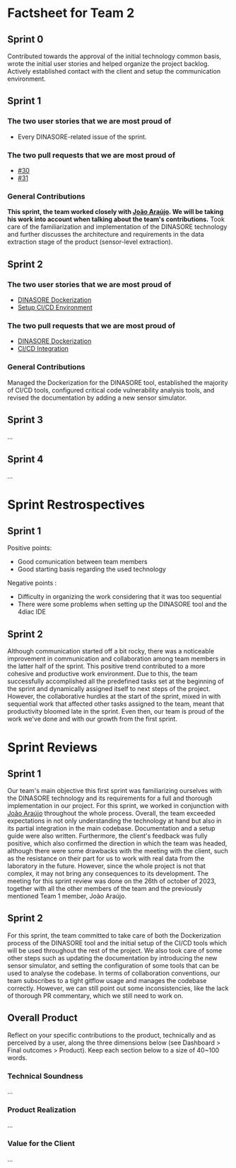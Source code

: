 # Factsheet for Team 2

## Sprint 0

Contributed towards the approval of the initial technology common basis, wrote the initial user stories and helped organize the project backlog. Actively established contact with the client and setup the communication environment.

## Sprint 1

### The two user stories that we are most proud of

- Every DINASORE-related issue of the sprint.

### The two pull requests that we are most proud of

- [#30](https://github.com/FEUP-MEIC-DS-2023-1MEIC06/DS-Project/pull/30)
- [#31](https://github.com/FEUP-MEIC-DS-2023-1MEIC06/DS-Project/pull/31)

### General Contributions

**This sprint, the team worked closely with [João Araújo](../factsheets/team1/joao_araujo.md). We will be taking his work into account when talking about the team's contributions.**
Took care of the familiarization and implementation of the DINASORE technology and further discusses the architecture and requirements in the data extraction stage of the product (sensor-level extraction).

## Sprint 2

### The two user stories that we are most proud of

- [DINASORE Dockerization](https://github.com/FEUP-MEIC-DS-2023-1MEIC06/DS-Project/issues/29)
- [Setup CI/CD Environment](https://github.com/FEUP-MEIC-DS-2023-1MEIC06/DS-Project/issues/62)

### The two pull requests that we are most proud of

- [DINASORE Dockerization](https://github.com/FEUP-MEIC-DS-2023-1MEIC06/DS-Project/pull/52)
- [CI/CD Integration](https://github.com/FEUP-MEIC-DS-2023-1MEIC06/DS-Project/pull/71)

### General Contributions

Managed the Dockerization for the DINASORE tool, established the majority of CI/CD tools, configured critical code vulnerability analysis tools, and revised the documentation by adding a new sensor simulator.

## Sprint 3

...

## Sprint 4

...

# Sprint Restrospectives

## Sprint 1 

Positive points:
- Good comunication between team members
- Good starting basis regarding the used technology

Negative points :
- Difficulty in organizing the work considering that it was too sequential
- There were some problems when setting up the DINASORE tool and the 4diac IDE

## Sprint 2

Although communication started off a bit rocky, there was a noticeable improvement in communication and collaboration among team members in the latter half of the sprint. This positive trend contributed to a more cohesive and productive work environment. Due to this, the team successfully accomplished all the predefined tasks set at the beginning of the sprint and dynamically assigned itself to next steps of the project. However, the collaborative hurdles at the start of the sprint, mixed in with sequential work that affected other tasks assigned to the team, meant that productivity bloomed late in the sprint. Even then, our team is proud of the work we've done and with our growth from the first sprint.

# Sprint Reviews

## Sprint 1

Our team's main objective this first sprint was familiarizing ourselves with the DINASORE technology and its requirements for a full and thorough implementation in our project. For this sprint, we worked in conjunction with [João Araújo](../factsheets/team1/joao_araujo.md) throughout the whole process. Overall, the team exceeded expectations in not only understanding the technology at hand but also in its partial integration in the main codebase. Documentation and a setup guide were also written.
Furthermore, the client's feedback was fully positive, which also confirmed the direction in which the team was headed, although there were some drawbacks with the meeting with the client, such as the resistance on their part for us to work with real data from the laboratory in the future. However, since the whole project is not that complex, it may not bring any consequences to its development.
The meeting for this sprint review was done on the 26th of october of 2023, together with all the other members of the team and the previously mentioned Team 1 member, João Araújo.

## Sprint 2

For this sprint, the team committed to take care of both the Dockerization process of the DINASORE tool and the initial setup of the CI/CD tools which will be used throughout the rest of the project. We also took care of some other steps such as updating the documentation by introducing the new sensor simulator, and setting the configuration of some tools that can be used to analyse the codebase. In terms of collaboration conventions, our team subscribes to a tight gitflow usage and manages the codebase correctly. However, we can still point out some inconsistencies, like the lack of thorough PR commentary, which we still need to work on.

## Overall Product

Reflect on your specific contributions to the product, technically and as perceived by a user, along the three dimensions below (see Dashboard > Final outcomes > Product). Keep each section below to a size of 40~100 words.

### Technical Soundness

...

### Product Realization

...

### Value for the Client

...
